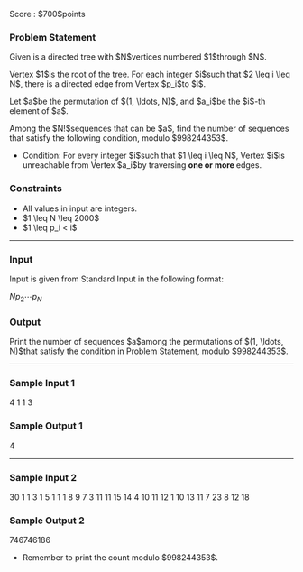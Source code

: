 
<div>

<span>

<span>

<p>
Score : $700$points
</p>

<div>

<section>

### **Problem Statement**

<p>
Given is a directed tree with $N$vertices numbered $1$through $N$.
</p>

<p>
Vertex $1$is the root of the tree.
For each integer $i$such that $2 \leq i \leq N$, there is a directed edge from Vertex $p_i$to $i$.
</p>

<p>
Let $a$be the permutation of $(1, \ldots, N)$, and $a_i$be the $i$-th element of $a$.
</p>

<p>
Among the $N!$sequences that can be $a$, find the number of sequences that satisfy the following condition, modulo $998244353$.
</p>

<ul>

<li>
Condition: For every integer $i$such that $1 \leq i \leq N$, Vertex $i$is unreachable from Vertex $a_i$by traversing 
<strong>
one or more
</strong>
edges.
</li>

</ul>

</section>

</div>

<div>

<section>

### **Constraints**

<ul>

<li>
All values in input are integers.
</li>

<li>
$1 \leq N \leq 2000$
</li>

<li>
$1 \leq p_i < i$
</li>

</ul>

</section>

</div>

---

<div>

<div>

<section>

### **Input**

<p>
Input is given from Standard Input in the following format:
</p>

<div>

$N$$p_{2}$$\cdots$$p_N$
</div>

</section>

</div>

<div>

<section>

### **Output**

<p>
Print the number of sequences $a$among the permutations of $(1, \ldots, N)$that satisfy the condition in Problem Statement, modulo $998244353$.
</p>

</section>

</div>

</div>

---

<div>

<section>

### **Sample Input 1**

<div>

4
1 1 3

</div>

</section>

</div>

<div>

<section>

### **Sample Output 1**

<div>

4

</div>

</section>

</div>

---

<div>

<section>

### **Sample Input 2**

<div>

30
1 1 3 1 5 1 1 1 8 9 7 3 11 11 15 14 4 10 11 12 1 10 13 11 7 23 8 12 18

</div>

</section>

</div>

<div>

<section>

### **Sample Output 2**

<div>

746746186

</div>

<ul>

<li>
Remember to print the count modulo $998244353$.
</li>

</ul>

</section>

</div>

</span>

</span>

</div>
